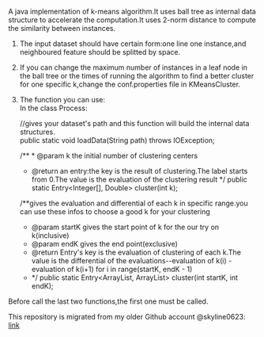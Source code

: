 A java implementation of k-means algorithm.It uses ball tree as internal data structure to accelerate the computation.It uses 2-norm distance to compute the similarity between instances.  
  
1. The input dataset should have certain form:one line one instance,and neighboured feature should be splitted by space.  
2. If you can change the maximum number of instances in a leaf node in the ball tree or the times of running the algorithm to find a better cluster for one specific k,change the conf.properties file in KMeansCluster.  
3. The function you can use:  
In the class Process:  
  
    //gives your dataset's path and this function will build the internal data structures.	
    public static void loadData(String path) throws IOException;

    /**
         * @param k  the initial number of clustering centers
	 * @return an entry:the key is the result of clustering.The label starts from 0.The value is the evaluation of the clustering result
	 */
    public static Entry<Integer[], Double> cluster(int k);

    /**gives the evaluation and differential of each k in specific range.you can use these infos to choose a good k for your clustering
      * @param startK  gives the start point of k for the our try on k(inclusive)
      * @param endK    gives the end point(exclusive)
      * @return Entry's key is the evaluation of clustering of each k.The value is the differential of the evaluations--evaluation of k(i) - evaluation of k(i+1) for i in range(startK, endK - 1)
    * */
    public static Entry<ArrayList<Double>, ArrayList<Double>> cluster(int startK, int endK);
  
  
Before call the last two functions,the first one must be called.  
  
This repository is migrated from my older Github account @skyline0623: [link](https://github.com/skyline0623/K-meansCluster)  
